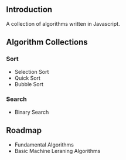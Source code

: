 ## Introduction

A collection of algorithms written in Javascript.

## Algorithm Collections
### Sort
 - Selection Sort
 - Quick Sort
 - Bubble Sort

### Search
 - Binary Search

## Roadmap
 - Fundamental Algorithms
 - Basic Machine Leraning Algorithms
